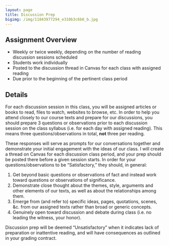 ```yaml
---
layout: page
title: Discussion Prep
bigimg: /img/11843977294_e310b3c6b6_b.jpg
---
```


## Assignment Overview

+ Weekly or twice weekly, depending on the number of reading discussion sessions scheduled
+ Students work individually
+ Posted to the discussion thread in Canvas for each class with assigned reading
+ Due prior to the beginning of the pertinent class period

## Details

For each discussion session in this class, you will be assigned articles or books to read, files to watch, websites to browse, etc. In order to help you attend closely to our course texts and prepare for our discussions, you should prepare 3 questions or observations prior to each discussion session on the class syllabus (i.e. for each day with assigned reading). This means three questions/observations in total, **not** three per reading.

These responses will serve as prompts for our conversations together and demonstrate your initial engagement with the ideas of our class. I will create a thread on Canvas for each discussion class period, and your prep should be posted there before a given session starts. In order for your questions/observations to be “Satisfactory,” they should, in general:

1.  Get beyond basic questions or observations of fact and instead work toward questions or observations of significance.
2.  Demonstrate close thought about the themes, style, arguments and other elements of our texts, as well as about the relationships among them.
3.  Emerge from (and refer to) specific ideas, pages, quotations, scenes, &c. from our assigned texts rather than broad or generic concepts.
4.  Genuinely open toward discussion and debate during class (i.e. no leading the witness, your honor).

Discussion prep will be deemed “Unsatisfactory” when it indicates lack of preparation or inattentive reading, and will have consequences as outlined in your grading contract.